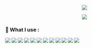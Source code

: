 <p align="center">
  <img src="https://readme-typing-svg.demolab.com?size=30&duration=2000&pause=10000&color=A0A0A0&center=true&vCenter=true&width=600&font=Fira%20Code&lines=%F0%9F%91%8B+Welcome to my Github Profile+%F0%9F%91%A8%E2%80%8D%F0%9F%8E%93"/>
</p>
<p align="center">
  <img src="https://readme-typing-svg.demolab.com/?font=Fira%20Code&center=true&width=640&color=A0A0A0&vCenter=true&pause=1000&duration=3000&size=22&lines=IT-Student;Passionate%20about%20Homelab%20and%20IT%20Network;And%20also%20a%20CTF%20player"/>
</p>

### 🔧 What I use :
![](https://img.shields.io/badge/OS-Linux-informational?style=flat&logo=linux&logoColor=white&color=FCC624)
![](https://img.shields.io/badge/OS-Ubuntu-informational?style=flat&logo=ubuntu&logoColor=white&color=E95420)
![](https://custom-icon-badges.demolab.com/badge/OS-Windows-informational?style=flat&logo=windows11&logoColor=white&color=0078D6)
![](https://custom-icon-badges.demolab.com/badge/Firewall-Pfsense-informational?style=flat&logo=pfsense&logoColor=white&color=0078D6)
![](https://custom-icon-badges.demolab.com/badge/Hypervisor-Proxmox-informational?style=flat&logo=proxmox&logoColor=white&color=E95420)
![](https://custom-icon-badges.demolab.com/badge/Nas-TrueNasScale-informational?style=flat&logo=truenas&logoColor=white&color=0078D6)
![](https://custom-icon-badges.demolab.com/badge/Dns_Server-PiHole-informational?style=flat&logo=pihole&logoColor=white&color=e81212)
![](https://custom-icon-badges.demolab.com/badge/Reverse_Proxy-Traefik-informational?style=flat&logo=traefikproxy&logoColor=white&color=0078D6)
![](https://img.shields.io/badge/Containerisation-Docker-informational?style=flat&logo=docker&logoColor=white&color=0078D6)
![](https://custom-icon-badges.demolab.com/badge/Container_Management-Portainer-informational?style=flat&logo=portainer&logoColor=white&color=0078D6)
![](https://custom-icon-badges.demolab.com/badge/Dns-Cloudflare-informational?style=flat&logo=cloudflare&logoColor=white&color=E95420)
![](https://custom-icon-badges.demolab.com/badge/Cloud_Hosting-Amazon_Web_Services-informational?style=flat&logo=amazonwebservices&logoColor=white&color=f2da1f)
<!--
**TomyThePingu/TomyThePingu** is a ✨ _special_ ✨ repository because its `README.md` (this file) appears on your GitHub profile.

Here are some ideas to get you started:

- 🔭 I’m currently working on ...
- 🌱 I’m currently learning ...
- 👯 I’m looking to collaborate on ...
- 🤔 I’m looking for help with ...
- 💬 Ask me about ...
- 📫 How to reach me: ...
- 😄 Pronouns: ...
- ⚡ Fun fact: ...
-->
